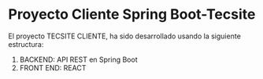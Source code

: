 # Proyecto Cliente Spring Boot-Tecsite

El proyecto TECSITE CLIENTE, ha sido desarrollado usando la siguiente estructura:

1) BACKEND: API REST en Spring Boot
2) FRONT END: REACT
